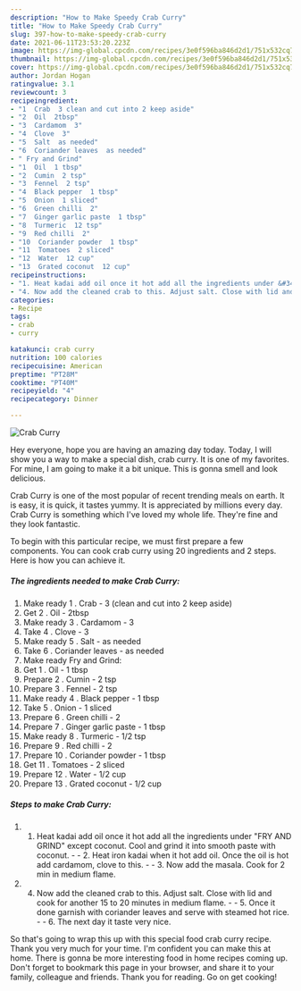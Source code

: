 ```yaml
---
description: "How to Make Speedy Crab Curry"
title: "How to Make Speedy Crab Curry"
slug: 397-how-to-make-speedy-crab-curry
date: 2021-06-11T23:53:20.223Z
image: https://img-global.cpcdn.com/recipes/3e0f596ba846d2d1/751x532cq70/crab-curry-recipe-main-photo.jpg
thumbnail: https://img-global.cpcdn.com/recipes/3e0f596ba846d2d1/751x532cq70/crab-curry-recipe-main-photo.jpg
cover: https://img-global.cpcdn.com/recipes/3e0f596ba846d2d1/751x532cq70/crab-curry-recipe-main-photo.jpg
author: Jordan Hogan
ratingvalue: 3.1
reviewcount: 3
recipeingredient:
- "1  Crab  3 clean and cut into 2 keep aside"
- "2  Oil  2tbsp"
- "3  Cardamom  3"
- "4  Clove  3"
- "5  Salt  as needed"
- "6  Coriander leaves  as needed"
- " Fry and Grind"
- "1  Oil  1 tbsp"
- "2  Cumin  2 tsp"
- "3  Fennel  2 tsp"
- "4  Black pepper  1 tbsp"
- "5  Onion  1 sliced"
- "6  Green chilli  2"
- "7  Ginger garlic paste  1 tbsp"
- "8  Turmeric  12 tsp"
- "9  Red chilli  2"
- "10  Coriander powder  1 tbsp"
- "11  Tomatoes  2 sliced"
- "12  Water  12 cup"
- "13  Grated coconut  12 cup"
recipeinstructions:
- "1. Heat kadai add oil once it hot add all the ingredients under &#34;FRY AND GRIND&#34; except coconut. Cool and grind it into smooth paste with coconut.  2. Heat iron kadai when it hot add oil. Once the oil is hot add cardamom, clove to this.  3. Now add the masala. Cook for 2 min in medium flame."
- "4. Now add the cleaned crab to this. Adjust salt. Close with lid and cook for another 15 to 20 minutes in medium flame.  5. Once it done garnish with coriander leaves and serve with steamed hot rice.   6. The next day it taste very nice."
categories:
- Recipe
tags:
- crab
- curry

katakunci: crab curry 
nutrition: 100 calories
recipecuisine: American
preptime: "PT28M"
cooktime: "PT40M"
recipeyield: "4"
recipecategory: Dinner

---
```



![Crab Curry](https://img-global.cpcdn.com/recipes/3e0f596ba846d2d1/751x532cq70/crab-curry-recipe-main-photo.jpg)

Hey everyone, hope you are having an amazing day today. Today, I will show you a way to make a special dish, crab curry. It is one of my favorites. For mine, I am going to make it a bit unique. This is gonna smell and look delicious.

Crab Curry is one of the most popular of recent trending meals on earth. It is easy, it is quick, it tastes yummy. It is appreciated by millions every day. Crab Curry is something which I've loved my whole life. They're fine and they look fantastic.




To begin with this particular recipe, we must first prepare a few components. You can cook crab curry using 20 ingredients and 2 steps. Here is how you can achieve it.

<!--inarticleads1-->

##### The ingredients needed to make Crab Curry:

1. Make ready 1 . Crab - 3 (clean and cut into 2 keep aside)
1. Get 2 . Oil - 2tbsp
1. Make ready 3 . Cardamom - 3
1. Take 4 . Clove - 3
1. Make ready 5 . Salt - as needed
1. Take 6 . Coriander leaves - as needed
1. Make ready  Fry and Grind:
1. Get 1 . Oil - 1 tbsp
1. Prepare 2 . Cumin - 2 tsp
1. Prepare 3 . Fennel - 2 tsp
1. Make ready 4 . Black pepper - 1 tbsp
1. Take 5 . Onion - 1 sliced
1. Prepare 6 . Green chilli - 2
1. Prepare 7 . Ginger garlic paste - 1 tbsp
1. Make ready 8 . Turmeric - 1/2 tsp
1. Prepare 9 . Red chilli - 2
1. Prepare 10 . Coriander powder - 1 tbsp
1. Get 11 . Tomatoes - 2 sliced
1. Prepare 12 . Water - 1/2 cup
1. Prepare 13 . Grated coconut - 1/2 cup




<!--inarticleads2-->

##### Steps to make Crab Curry:

1. 1. Heat kadai add oil once it hot add all the ingredients under &#34;FRY AND GRIND&#34; except coconut. Cool and grind it into smooth paste with coconut. -  - 2. Heat iron kadai when it hot add oil. Once the oil is hot add cardamom, clove to this. -  - 3. Now add the masala. Cook for 2 min in medium flame.
1. 4. Now add the cleaned crab to this. Adjust salt. Close with lid and cook for another 15 to 20 minutes in medium flame. -  - 5. Once it done garnish with coriander leaves and serve with steamed hot rice.  -  - 6. The next day it taste very nice.




So that's going to wrap this up with this special food crab curry recipe. Thank you very much for your time. I'm confident you can make this at home. There is gonna be more interesting food in home recipes coming up. Don't forget to bookmark this page in your browser, and share it to your family, colleague and friends. Thank you for reading. Go on get cooking!
